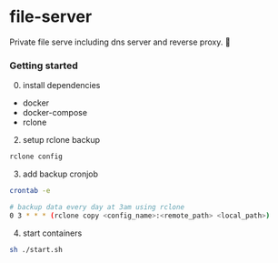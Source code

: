 # file-server

Private file serve including dns server and reverse proxy. 📁

### Getting started

0. install dependencies

- docker
- docker-compose
- rclone

2. setup rclone backup

```bash
rclone config
```

3. add backup cronjob

```bash
crontab -e

# backup data every day at 3am using rclone
0 3 * * * (rclone copy <config_name>:<remote_path> <local_path>)
```

4. start containers

```bash
sh ./start.sh
```

